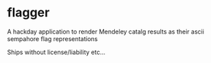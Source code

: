 flagger
=======

A hackday application to render Mendeley catalg results as their ascii sempahore flag representations

Ships without license/liability etc...
